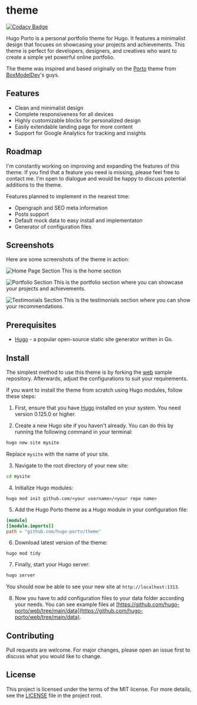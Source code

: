 # theme

[![Codacy Badge](https://app.codacy.com/project/badge/Grade/de8777e0fd0249d480a92da2dda5863d)](https://app.codacy.com/gh/hugo-porto/theme/dashboard?utm_source=gh&utm_medium=referral&utm_content=&utm_campaign=Badge_grade)

Hugo Porto is a personal portfolio theme for Hugo. It features a minimalist design that focuses on showcasing your
projects and achievements. This theme is perfect for developers, designers, and creatives who want to create a simple
yet powerful online portfolio.

The theme was inspired and based originally on the [Porto](https://boxmodel.dev/templates/porto/html) theme from
[BoxModelDev](https://boxmodel.dev/)'s guys.

## Features

- Clean and minimalist design
- Complete responsiveness for all devices
- Highly customizable blocks for personalized design
- Easily extendable landing page for more content
- Support for Google Analytics for tracking and insights

## Roadmap

I'm constantly working on improving and expanding the features of this theme. If you find that a feature you need is
missing, please feel free to contact me. I'm open to dialogue and would be happy to discuss potential additions to the theme.

Features planned to implement in the nearest time:

- Opengraph and SEO meta information
- Posts support
- Default mock data to easy install and implementaton
- Generator of configuration files

## Screenshots

Here are some screenshots of the theme in action:

![Home Page Section](https://raw.githubusercontent.com/hugo-porto/theme/main/images/tn.png)
This is the home section

![Portfolio Section](https://raw.githubusercontent.com/hugo-porto/theme/main/images/portfolio.png)
This is the portfolio section where you can showcase your projects and achievements.

![Testimonials Section](https://raw.githubusercontent.com/hugo-porto/theme/main/images/testimonials.png)
This is the testimonials section where you can show your recommendations.

## Prerequisites

- [Hugo](https://gohugo.io/getting-started/installing/) - a popular open-source static site generator written in Go.

## Install

The simplest method to use this theme is by forking the [web](https://github.com/hugo-porto/web) sample repository.
Afterwards, adjust the configurations to suit your requirements.

If you want to install the theme from scratch using Hugo modules, follow these steps:

1. First, ensure that you have [Hugo](https://gohugo.io/getting-started/installing/) installed on your system. You need version 0.125.0 or higher.

2. Create a new Hugo site if you haven't already. You can do this by running the following command in your terminal:

```bash
hugo new site mysite
```

Replace `mysite` with the name of your site.

3. Navigate to the root directory of your new site:

```bash
cd mysite
```

4. Initialize Hugo modules:

```shell
hugo mod init github.com/<your username>/<your repo name>
```

5. Add the Hugo Porto theme as a Hugo module in your configuration file:

```toml
[module]
[[module.imports]]
path = "github.com/hugo-porto/theme"
```

6. Download latest version of the theme:

```shell
hugo mod tidy
```

7. Finally, start your Hugo server:

```bash
hugo server
```

You should now be able to see your new site at `http://localhost:1313`.

8. Now you have to add configuration files to your data folder according your needs. You can see example files at [https://github.com/hugo-porto/web/tree/main/data](https://github.com/hugo-porto/web/tree/main/data).

## Contributing

Pull requests are welcome. For major changes, please open an issue first to discuss what you would like to change.

## License

This project is licensed under the terms of the MIT license. For more details, see the [LICENSE](LICENSE) file in the
project root.
